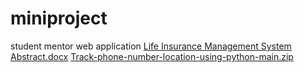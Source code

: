 # miniproject
student mentor web application
[Life Insurance Management System Abstract.docx](https://github.com/Viswanath-Veligandla/miniproject/files/9918931/Life.Insurance.Management.System.Abstract.docx)
[Track-phone-number-location-using-python-main.zip](https://github.com/Viswanath-Veligandla/miniproject/files/9918938/Track-phone-number-location-using-python-main.zip)
